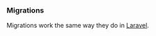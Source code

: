 ### Migrations

Migrations work the same way they do in [Laravel](http://laravel.com/docs/database/migrations).
